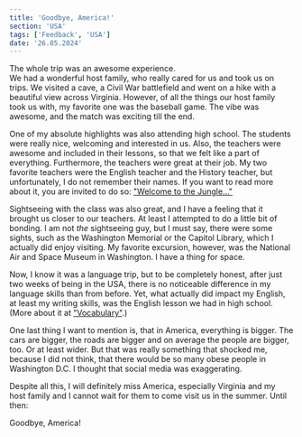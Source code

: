 ```yaml
---
title: 'Goodbye, America!'
section: 'USA'
tags: ['Feedback', 'USA']
date: '26.05.2024'
---
```


The whole trip was an awesome experience.  
We had a wonderful host family, who really cared for us and took us on trips. We
visited a cave, a Civil War battlefield and went on a hike with a beautiful view
across Virginia. However, of all the things our host family took us with, my
favorite one was the baseball game. The vibe was awesome, and the match was
exciting till the end.

One of my absolute highlights was also attending high school. The students were
really nice, welcoming and interested in us. Also, the teachers were awesome and
included in their lessons, so that we felt like a part of everything.
Furthermore, the teachers were great at their job. My two favorite teachers were
the English teacher and the History teacher, but unfortunately, I do not
remember their names. If you want to read more about it, you are invited to do
so: ["Welcome to the Jungle..."](/explore/sections/Washington/posts/HighSchool)

Sightseeing with the class was also great, and I have a feeling that it brought
us closer to our teachers. At least I attempted to do a little bit of bonding.
I am not _the_ sightseeing guy, but I must say, there were some sights, such as
the Washington Memorial or the Capitol Library, which I actually did enjoy
visiting. My favorite excursion, however, was the National Air and Space Museum
in Washington. I have a thing for space.

Now, I know it was a language trip, but to be completely honest, after just two
weeks of being in the USA, there is no noticeable difference in my language
skills than from before. Yet, what actually did impact my English, at least my
writing skills, was the English lesson we had in high school. (More about it at
["Vocabulary"](/explore/sections/Language/posts/Vocabulary).)

One last thing I want to mention is, that in America, everything is bigger. The
cars are bigger, the roads are bigger and on average the people are bigger, too.
Or at least wider. But that was really something that shocked me, because I did
not think, that there would be so many obese people in Washington D.C. I thought
that social media was exaggerating.

Despite all this, I will definitely miss America, especially Virginia and my
host family and I cannot wait for them to come visit us in the summer. Until
then:

Goodbye, America!
